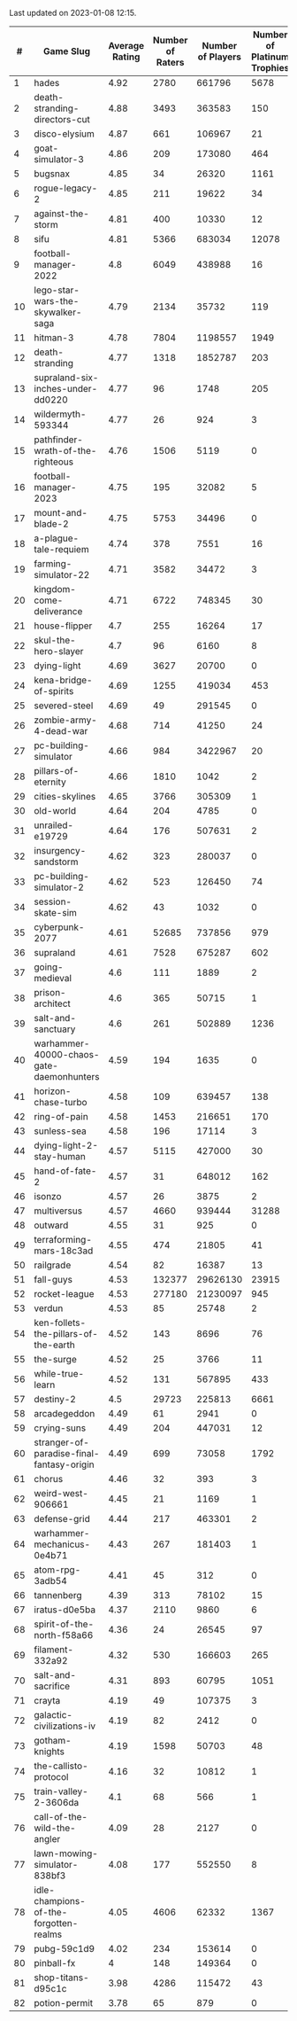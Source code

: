 Last updated on 2023-01-08 12:15.


|#|Game Slug|Average Rating|Number of Raters|Number of Players|Number of Platinum Trophies|Max Rarity (%)|
|---|---|---|---|---|---|---|
|1|hades|4.92|2780|661796|5678|89|
|2|death-stranding-directors-cut|4.88|3493|363583|150|90|
|3|disco-elysium|4.87|661|106967|21|28|
|4|goat-simulator-3|4.86|209|173080|464|91|
|5|bugsnax|4.85|34|26320|1161|97|
|6|rogue-legacy-2|4.85|211|19622|34|3|
|7|against-the-storm|4.81|400|10330|12|36|
|8|sifu|4.81|5366|683034|12078|96|
|9|football-manager-2022|4.8|6049|438988|16|49|
|10|lego-star-wars-the-skywalker-saga|4.79|2134|35732|119|97|
|11|hitman-3|4.78|7804|1198557|1949|47|
|12|death-stranding|4.77|1318|1852787|203|91|
|13|supraland-six-inches-under-dd0220|4.77|96|1748|205|99|
|14|wildermyth-593344|4.77|26|924|3|15|
|15|pathfinder-wrath-of-the-righteous|4.76|1506|5119|0|49|
|16|football-manager-2023|4.75|195|32082|5|80|
|17|mount-and-blade-2|4.75|5753|34496|0|24|
|18|a-plague-tale-requiem|4.74|378|7551|16|91|
|19|farming-simulator-22|4.71|3582|34472|3|77|
|20|kingdom-come-deliverance|4.71|6722|748345|30|30|
|21|house-flipper|4.7|255|16264|17|94|
|22|skul-the-hero-slayer|4.7|96|6160|8|96|
|23|dying-light|4.69|3627|20700|0|95|
|24|kena-bridge-of-spirits|4.69|1255|419034|453|94|
|25|severed-steel|4.69|49|291545|0|5|
|26|zombie-army-4-dead-war|4.68|714|41250|24|67|
|27|pc-building-simulator|4.66|984|3422967|20|48|
|28|pillars-of-eternity|4.66|1810|1042|2|81|
|29|cities-skylines|4.65|3766|305309|1|72|
|30|old-world|4.64|204|4785|0|83|
|31|unrailed-e19729|4.64|176|507631|2|8|
|32|insurgency-sandstorm|4.62|323|280037|0|6|
|33|pc-building-simulator-2|4.62|523|126450|74|74|
|34|session-skate-sim|4.62|43|1032|0|27|
|35|cyberpunk-2077|4.61|52685|737856|979|65|
|36|supraland|4.61|7528|675287|602|99|
|37|going-medieval|4.6|111|1889|2|67|
|38|prison-architect|4.6|365|50715|1|30|
|39|salt-and-sanctuary|4.6|261|502889|1236|83|
|40|warhammer-40000-chaos-gate-daemonhunters|4.59|194|1635|0|75|
|41|horizon-chase-turbo|4.58|109|639457|138|88|
|42|ring-of-pain|4.58|1453|216651|170|96|
|43|sunless-sea|4.58|196|17114|3|36|
|44|dying-light-2-stay-human|4.57|5115|427000|30|6|
|45|hand-of-fate-2|4.57|31|648012|162|72|
|46|isonzo|4.57|26|3875|2|57|
|47|multiversus|4.57|4660|939444|31288|76|
|48|outward|4.55|31|925|0|72|
|49|terraforming-mars-18c3ad|4.55|474|21805|41|46|
|50|railgrade|4.54|82|16387|13|98|
|51|fall-guys|4.53|132377|29626130|23915|9|
|52|rocket-league|4.53|277180|21230097|945|77|
|53|verdun|4.53|85|25748|2|75|
|54|ken-follets-the-pillars-of-the-earth|4.52|143|8696|76|45|
|55|the-surge|4.52|25|3766|11|94|
|56|while-true-learn|4.52|131|567895|433|93|
|57|destiny-2|4.5|29723|225813|6661|94|
|58|arcadegeddon|4.49|61|2941|0|91|
|59|crying-suns|4.49|204|447031|12|66|
|60|stranger-of-paradise-final-fantasy-origin|4.49|699|73058|1792|98|
|61|chorus|4.46|32|393|3|86|
|62|weird-west-906661|4.45|21|1169|1|85|
|63|defense-grid|4.44|217|463301|2|80|
|64|warhammer-mechanicus-0e4b71|4.43|267|181403|1|25|
|65|atom-rpg-3adb54|4.41|45|312|0|97|
|66|tannenberg|4.39|313|78102|15|88|
|67|iratus-d0e5ba|4.37|2110|9860|6|85|
|68|spirit-of-the-north-f58a66|4.36|24|26545|97|65|
|69|filament-332a92|4.32|530|166603|265|93|
|70|salt-and-sacrifice|4.31|893|60795|1051|91|
|71|crayta|4.19|49|107375|3|23|
|72|galactic-civilizations-iv|4.19|82|2412|0|79|
|73|gotham-knights|4.19|1598|50703|48|25|
|74|the-callisto-protocol|4.16|32|10812|1|93|
|75|train-valley-2-3606da|4.1|68|566|1|89|
|76|call-of-the-wild-the-angler|4.09|28|2127|0|60|
|77|lawn-mowing-simulator-838bf3|4.08|177|552550|8|85|
|78|idle-champions-of-the-forgotten-realms|4.05|4606|62332|1367|2|
|79|pubg-59c1d9|4.02|234|153614|0|73|
|80|pinball-fx|4|148|149364|0|85|
|81|shop-titans-d95c1c|3.98|4286|115472|43|97|
|82|potion-permit|3.78|65|879|0|98|
